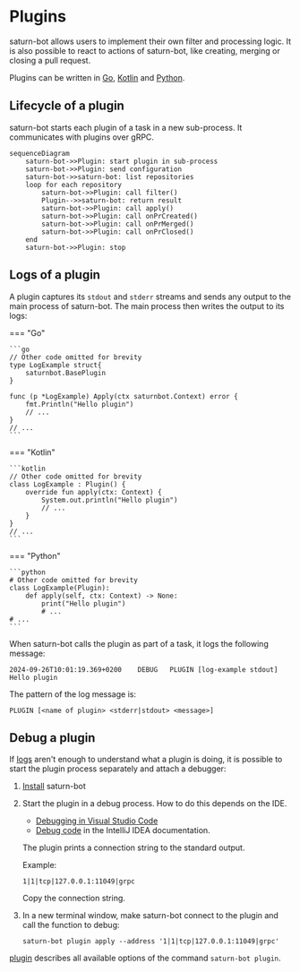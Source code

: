 # Plugins

saturn-bot allows users to implement their own filter and processing logic. It is also possible to react to actions of saturn-bot, like creating, merging or closing a pull request.

Plugins can be written in [Go](go.md), [Kotlin](kotlin.md) and [Python](python.md).

## Lifecycle of a plugin

saturn-bot starts each plugin of a task in a new sub-process. It communicates with plugins over gRPC.

```mermaid
sequenceDiagram
    saturn-bot->>Plugin: start plugin in sub-process
    saturn-bot->>Plugin: send configuration
    saturn-bot->>saturn-bot: list repositories
    loop for each repository
        saturn-bot->>Plugin: call filter()
        Plugin-->>saturn-bot: return result
        saturn-bot->>Plugin: call apply()
        saturn-bot->>Plugin: call onPrCreated()
        saturn-bot->>Plugin: call onPrMerged()
        saturn-bot->>Plugin: call onPrClosed()
    end
    saturn-bot->>Plugin: stop
```

## Logs of a plugin

A plugin captures its `stdout` and `stderr` streams and sends any output to the main process of saturn-bot.
The main process then writes the output to its logs:

=== "Go"

    ```go
    // Other code omitted for brevity
    type LogExample struct{
        saturnbot.BasePlugin
    }

    func (p *LogExample) Apply(ctx saturnbot.Context) error {
        fmt.Println("Hello plugin")
        // ...
    }
    // ...
    ```

=== "Kotlin"

    ```kotlin
    // Other code omitted for brevity
    class LogExample : Plugin() {
        override fun apply(ctx: Context) {
            System.out.println("Hello plugin")
            // ...
        }
    }
    // ...
    ```

=== "Python"

    ```python
    # Other code omitted for brevity
    class LogExample(Plugin):
        def apply(self, ctx: Context) -> None:
            print("Hello plugin")
            # ...
    # ...
    ```

When saturn-bot calls the plugin as part of a task, it logs the following message:

```text
2024-09-26T10:01:19.369+0200	DEBUG	PLUGIN [log-example stdout] Hello plugin
```

The pattern of the log message is:

```text
PLUGIN [<name of plugin> <stderr|stdout> <message>]
```

## Debug a plugin

If [logs](#logs-of-plugins) aren't enough to understand what a plugin is doing, it is possible to start the plugin process separately and attach a debugger:

1. [Install](../../installation.md) saturn-bot
1. Start the plugin in a debug process. How to do this depends on the IDE.

    - [Debugging in Visual Studio Code](https://code.visualstudio.com/docs/editor/debugging)
    - [Debug code](https://www.jetbrains.com/help/idea/debugging-code.html) in the IntelliJ IDEA documentation.

    The plugin prints a connection string to the standard output.

    Example:

    ```text
    1|1|tcp|127.0.0.1:11049|grpc
    ```

    Copy the connection string.

1. In a new terminal window, make saturn-bot connect to the plugin and call the function to debug:
    ```shell
    saturn-bot plugin apply --address '1|1|tcp|127.0.0.1:11049|grpc'
    ```

[plugin](../../commands/plugin.md) describes all available options of the command `saturn-bot plugin`.
